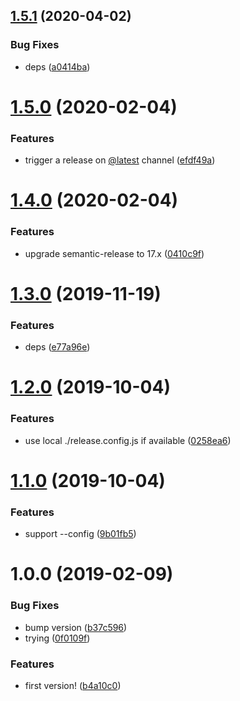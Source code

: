 ## [1.5.1](https://github.com/NaturalCycles/semantic-release/compare/v1.5.0...v1.5.1) (2020-04-02)


### Bug Fixes

* deps ([a0414ba](https://github.com/NaturalCycles/semantic-release/commit/a0414ba86396342ebc70d5cce5be4d4f0cacc3a5))

# [1.5.0](https://github.com/NaturalCycles/semantic-release/compare/v1.4.0...v1.5.0) (2020-02-04)


### Features

* trigger a release on [@latest](https://github.com/latest) channel ([efdf49a](https://github.com/NaturalCycles/semantic-release/commit/efdf49a3dcd8f7fc815d75ccbf41fd7360060944))

# [1.4.0](https://github.com/NaturalCycles/semantic-release/compare/v1.3.0...v1.4.0) (2020-02-04)


### Features

* upgrade semantic-release to 17.x ([0410c9f](https://github.com/NaturalCycles/semantic-release/commit/0410c9fc9f22c0770742f8e15244ed896aeb9a4f))

# [1.3.0](https://github.com/NaturalCycles/semantic-release/compare/v1.2.0...v1.3.0) (2019-11-19)


### Features

* deps ([e77a96e](https://github.com/NaturalCycles/semantic-release/commit/e77a96e70aecf1d7408fc95fa74d83131a5d649a))

# [1.2.0](https://github.com/NaturalCycles/semantic-release/compare/v1.1.0...v1.2.0) (2019-10-04)


### Features

* use local ./release.config.js if available ([0258ea6](https://github.com/NaturalCycles/semantic-release/commit/0258ea6))

# [1.1.0](https://github.com/NaturalCycles/semantic-release/compare/v1.0.0...v1.1.0) (2019-10-04)


### Features

* support --config ([9b01fb5](https://github.com/NaturalCycles/semantic-release/commit/9b01fb5))

# 1.0.0 (2019-02-09)


### Bug Fixes

* bump version ([b37c596](https://github.com/NaturalCycles/semantic-release/commit/b37c596))
* trying ([0f0109f](https://github.com/NaturalCycles/semantic-release/commit/0f0109f))


### Features

* first version! ([b4a10c0](https://github.com/NaturalCycles/semantic-release/commit/b4a10c0))
